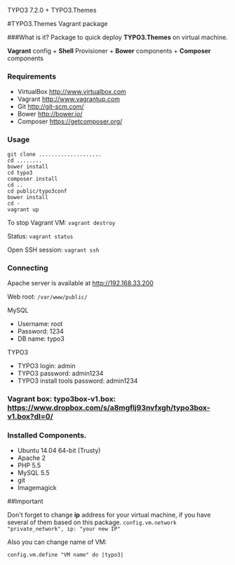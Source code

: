 TYPO3 7.2.0 + TYPO3.Themes

#TYPO3.Themes Vagrant package

###What is it?
Package to quick deploy **TYPO3.Themes** on virtual machine.

**Vagrant** config + **Shell** Provisioner + **Bower** components + **Composer** components

### Requirements

- VirtualBox <http://www.virtualbox.com>
- Vagrant <http://www.vagrantup.com>
- Git <http://git-scm.com/>
- Bower <http://bower.io/>
- Composer <https://getcomposer.org/>

### Usage

```
git clone ....................
cd ........
bower install
cd typo3
composer install
cd ..
cd public/typo3conf
bower install
cd -
vagrant up
```

To stop Vagrant VM: `vagrant destroy`

Status:  `vagrant status`

Open SSH session: `vagrant ssh`

### Connecting

Apache server is available at http://192.168.33.200

Web root: `/var/www/public/`

MySQL

- Username: root
- Password: 1234
- DB name: typo3

TYPO3

- TYPO3 login: admin
- TYPO3 password: admin1234
- TYPO3 install tools password: admin1234

### Vagrant box: typo3box-v1.box: <https://www.dropbox.com/s/a8mgflj93nvfxgh/typo3box-v1.box?dl=0/>

### Installed Components.
- Ubuntu 14.04 64-bit (Trusty)
- Apache 2
- PHP 5.5
- MySQL 5.5
- git
- Imagemagick

##Important

Don't forget to change __ip__ address for your virtual machine, if you have several of them based on this package.
`config.vm.network "private_network", ip: "your new IP"`

Also you can change name of VM:

`config.vm.define "VM name" do |typo3|`
